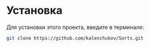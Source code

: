 # Установка
Для установки этого проекта, введите в терминале:

```bash
git clone https://github.com/kalenchukov/Sorts.git
```
